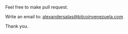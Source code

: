 Feel free to make pull request.

Write an email to: alexandersalas@bitcoinvenezuela.com

Thank you.
